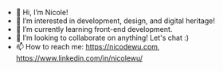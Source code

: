 - 👋 Hi, I’m Nicole!
- 👀 I’m interested in development, design, and digital heritage!
- 🌱 I’m currently learning front-end development.
- 💞️ I’m looking to collaborate on anything! Let's chat :)
- 📫 How to reach me: https://nicodewu.com, https://www.linkedin.com/in/nicolewu/

<!---
ndoubleuu/ndoubleuu is a ✨ special ✨ repository because its `README.md` (this file) appears on your GitHub profile.
You can click the Preview link to take a look at your changes.
--->
